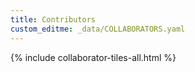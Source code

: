 ```yaml
---
title: Contributors
custom_editme: _data/COLLABORATORS.yaml
---
```


{% include collaborator-tiles-all.html %}